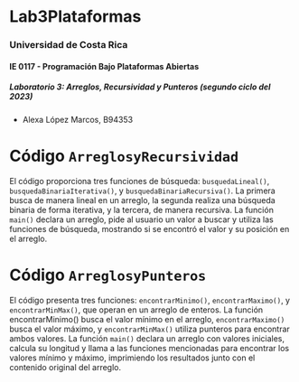 # Lab3Plataformas
### Universidad de Costa Rica
#### IE 0117 - Programación Bajo Plataformas Abiertas
##### Laboratorio 3: Arreglos, Recursividad y Punteros (segundo ciclo del 2023)

- Alexa López Marcos, B94353

# Código `ArreglosyRecursividad`
El código proporciona tres funciones de búsqueda: `busquedaLineal()`, `busquedaBinariaIterativa()`, y `busquedaBinariaRecursiva()`. La primera busca de manera lineal en un arreglo, la segunda realiza una búsqueda binaria de forma iterativa, y la tercera, de manera recursiva. La función `main()` declara un arreglo, pide al usuario un valor a buscar y utiliza las funciones de búsqueda, mostrando si se encontró el valor y su posición en el arreglo.

# Código `ArreglosyPunteros`
El código presenta tres funciones: `encontrarMinimo()`, `encontrarMaximo()`, y `encontrarMinMax()`, que operan en un arreglo de enteros. La función encontrarMinimo() busca el valor mínimo en el arreglo, `encontrarMaximo()` busca el valor máximo, y `encontrarMinMax()` utiliza punteros para encontrar ambos valores. La función `main()` declara un arreglo con valores iniciales, calcula su longitud y llama a las funciones mencionadas para encontrar los valores mínimo y máximo, imprimiendo los resultados junto con el contenido original del arreglo.
